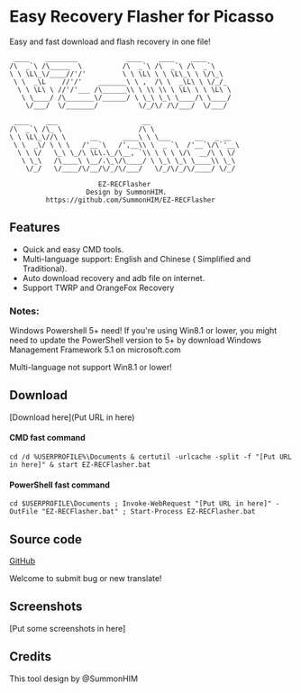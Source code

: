 # Easy Recovery Flasher for Picasso
Easy and fast download and flash recovery in one file!

```
 ____    ________            ____    ____    ____      
/\  _`\ /\_____  \          /\  _`\ /\  _`\ /\  _`\    
\ \ \L\_\/____//'/'         \ \ \L\ \ \ \L\_\ \ \/\_\  
 \ \  _\L    //'/'    _______\ \ ,  /\ \  _\L\ \ \/_/_ 
  \ \ \L\ \ //'/'___ /\______\\ \ \\ \\ \ \L\ \ \ \L\ \
   \ \____/ /\_______\/______/ \ \_\ \_\ \____/\ \____/
    \/___/  \/_______/          \/_/\/ /\/___/  \/___/ 

 ____    ___                     __                      
/\  _`\ /\_ \                   /\ \                     
\ \ \L\_\//\ \      __      ____\ \ \___      __   _ __  
 \ \  _\/ \ \ \   /'__`\   /',__\\ \  _ `\  /'__`\/\`'__\
  \ \ \/   \_\ \_/\ \L\.\_/\__, `\\ \ \ \ \/\  __/\ \ \/ 
   \ \_\   /\____\ \__/.\_\/\____/ \ \_\ \_\ \____\\ \_\ 
    \/_/   \/____/\/__/\/_/\/___/   \/_/\/_/\/____/ \/_/ 

                      EZ-RECFlasher
                   Design by SummonHIM.
         https://github.com/SummonHIM/EZ-RECFlasher
```
## Features
* Quick and easy CMD tools.
* Multi-language support: English and Chinese ( Simplified and Traditional).
* Auto download recovery and adb file on internet.
* Support TWRP and OrangeFox Recovery
### Notes:
Windows Powershell 5+ need! If you're using Win8.1 or lower, you might need to update the PowerShell version to 5+ by download Windows Management Framework 5.1 on microsoft.com

Multi-language not support Win8.1 or lower!
## Download
[Download here](Put URL in here)

#### CMD fast command
```
cd /d %USERPROFILE%\Documents & certutil -urlcache -split -f "[Put URL in here]" & start EZ-RECFlasher.bat
```
#### PowerShell fast command
```
cd $USERPROFILE\Documents ; Invoke-WebRequest "[Put URL in here]" -OutFile "EZ-RECFlasher.bat" ; Start-Process EZ-RECFlasher.bat
```
## Source code
[GitHub](https://github.com/SummonHIM/EZ-RECFlasher)

Welcome to submit bug or new translate!
## Screenshots
[Put some screenshots in here]
## Credits
This tool design by @SummonHIM
